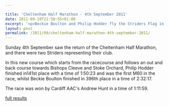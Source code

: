 ```yaml
---

title: 'Cheltenham Half Marathon - 4th September 2011'
date: 2011-09-10T21:50:55+01:00
excerpt: '<p>Beckie Boulton and Philip Hodder fly the Striders Flag in the Cheltenham Half Marathon</p>'
layout: post
permalink: /2011/09/cheltenham-half-marathon-4th-september-2011/
---
```

Sunday 4th September saw the return of the Cheltenham Half Marathon, and there were two Striders representing their club.

In this new course which starts from the racecourse and follows an out and back course towards Bishops Cleeve and Stoke Orchard, Philip Hodder finished in141st place with a time of 1:50:23 and was the first M60 in the race, whilst Beckie Boulton finished in 396th place in a time of 2:32:17.

The race was won by Cardiff AAC's Andrew Hunt in a time of 1:11:59.

<a href="/assets/pdf/results/chelthalf2011results.pdf" target="_blank" rel="nofollow">full results</a>
